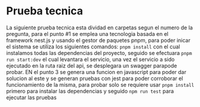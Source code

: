 # Prueba tecnica

La siguiente prueba tecnica esta dividad en carpetas segun el numero de la pregunta, para el punto #1 se emplea una tecnologia basada en el framework nest.js y usando el gestor de paquetes pnpm, para poder inicar el sistema se utiliza los siguientes comandos: `pnpm install` con el cual instalamos todas las dependencias del proyecto, seguido se efectuara `pnpm run start:dev` el cual levantara el servicio, una vez el servicio a sido ejecutado en la ruta raiz del api, se desplegara un swagger parapode probar.
EN el punto 3 se genera una funcion en javascript para poder dar solucion al este y se generan pruebas con jest para poder corroborar el funcionamiento de la misma, para probar solo se requiere usar `pnpm install` primero para instalar las dependencias y seguido `npm run test` para ejecutar las pruebas
